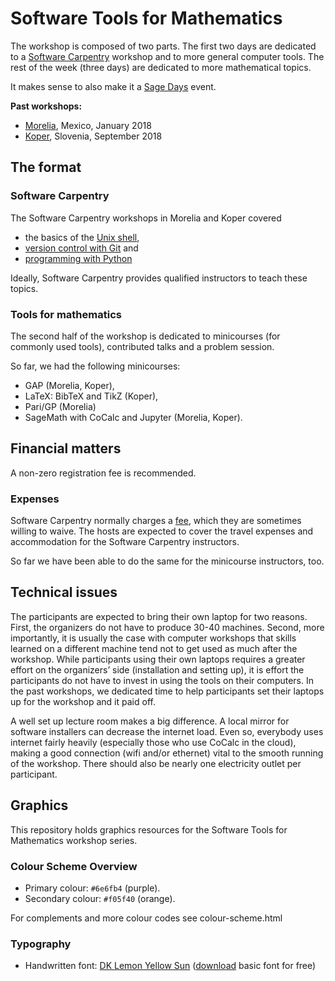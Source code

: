 # Software Tools for Mathematics

The workshop is composed of two parts. The first two days are dedicated to a [Software Carpentry](https://software-carpentry.org/about/) workshop and to more general computer tools. The rest of the week (three days) are dedicated to more mathematical topics.

It makes sense to also make it a [Sage Days](https://wiki.sagemath.org/Workshops) event.

**Past workshops:**

* [Morelia](http://www.matmor.unam.mx/software-tools-math/), Mexico, January 2018
* [Koper](http://stm.famnit.upr.si), Slovenia, September 2018

## The format

### Software Carpentry

The Software Carpentry workshops in Morelia and Koper covered
* the basics of the [Unix shell](http://swcarpentry.github.io/shell-novice/),
* [version control with Git](http://swcarpentry.github.io/git-novice/) and
* [programming with Python](http://swcarpentry.github.io/python-novice-inflammation/)

Ideally, Software Carpentry provides qualified instructors to teach these topics.

### Tools for mathematics

The second half of the workshop is dedicated to minicourses (for commonly used tools), contributed talks and a problem session.

So far, we had the following minicourses:
* GAP (Morelia, Koper),
* LaTeX: BibTeX and TikZ (Koper),
* Pari/GP (Morelia)
* SageMath with CoCalc and Jupyter (Morelia, Koper).

## Financial matters

A non-zero registration fee is recommended.

### Expenses

Software Carpentry normally charges a [fee](https://software-carpentry.org/workshops/request/), which they are sometimes willing to waive.  The hosts are expected to cover the travel expenses and accommodation for the Software Carpentry instructors.

So far we have been able to do the same for the minicourse instructors, too.

## Technical issues

The participants are expected to bring their own laptop for two reasons. First, the organizers do not have to produce 30-40 machines. Second, more importantly, it is usually the case with computer workshops that skills learned on a different machine tend not to get used as much after the workshop. While participants using their own laptops requires a greater effort on the organizers’ side (installation and setting up), it is effort the participants do not have to invest in using the tools on their computers. In the past workshops, we dedicated time to help participants set their laptops up for the workshop and it paid off.

A well set up lecture room makes a big difference. A local mirror for software installers can decrease the internet load. Even so, everybody uses internet fairly heavily (especially those who use CoCalc in the cloud), making a good connection (wifi and/or ethernet) vital to the smooth running of the workshop. There should also be nearly one electricity outlet per participant.


## Graphics

This repository holds graphics resources for the Software Tools for Mathematics workshop series.

### Colour Scheme Overview

- Primary colour: `#6e6fb4` (purple).
- Secondary colour: `#f05f40` (orange).

For complements and more colour codes see colour-scheme.html

### Typography

 - Handwritten font: [DK Lemon Yellow Sun](https://www.hanodedfonts.com/fonts/lemon-yellow-sun/) ([download](http://www.fontspace.com/david-kerkhoff/dk-lemon-yellow-sun) basic font for free)
